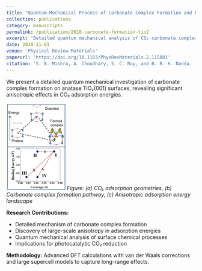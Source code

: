 ```yaml
---
title: "Quantum-Mechanical Process of Carbonate Complex Formation and Large-scale Anisotropy in the Adsorption Energy of CO₂ on Anatase TiO₂(001) Surface"
collection: publications
category: manuscripts
permalink: /publication/2018-carbonate-formation-tio2
excerpt: 'Detailed quantum mechanical analysis of CO₂ carbonate complex formation on TiO₂ surfaces with large-scale anisotropy effects.'
date: 2018-11-01
venue: 'Physical Review Materials'
paperurl: 'https://doi.org/10.1103/PhysRevMaterials.2.115801'
citation: 'S. B. Mishra, A. Choudhary, S. C. Roy, and B. R. K. Nanda. (2018). &quot;Quantum-Mechanical Process of Carbonate Complex Formation and Large-scale Anisotropy in the Adsorption Energy of CO₂ on Anatase TiO₂(001) Surface.&quot; <i>Phys. Rev. Mater.</i> 2, 115801.'
---
```


We present a detailed quantum mechanical investigation of carbonate complex formation on anatase TiO₂(001) surfaces, revealing significant anisotropic effects in CO₂ adsorption energies.

![Carbonate Formation](/images/publications/carbonate-formation-fig.png)
*Figure: (a) CO₂ adsorption geometries, (b) Carbonate complex formation pathway, (c) Anisotropic adsorption energy landscape*

**Research Contributions:**
- Detailed mechanism of carbonate complex formation
- Discovery of large-scale anisotropy in adsorption energies
- Quantum mechanical analysis of surface chemical processes
- Implications for photocatalytic CO₂ reduction

**Methodology:**
Advanced DFT calculations with van der Waals corrections and large supercell models to capture long-range effects.
